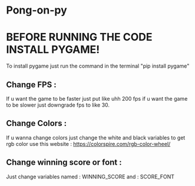 # Pong-on-py

# BEFORE RUNNING THE CODE INSTALL PYGAME!
To install pygame just run the command in the terminal "pip install pygame"
## Change FPS :
If u want the game to be faster just put like uhh 200 fps if u want the game to be slower just downgrade fps to like 30.
## Change Colors :
If u wanna change colors just change the white and black variables to get rgb color use this website : https://colorspire.com/rgb-color-wheel/
## Change winning score or font :
Just change variables named : WINNING_SCORE and : SCORE_FONT
